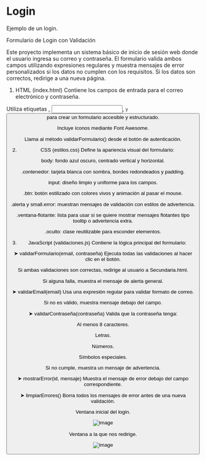 # Login
Ejemplo de un login.

Formulario de Login con Validación


Este proyecto implementa un sistema básico de inicio de sesión web donde el usuario ingresa su correo y contraseña. El formulario valida ambos campos utilizando expresiones regulares y muestra mensajes de error personalizados si los datos no cumplen con los requisitos. Si los datos son correctos, redirige a una nueva página.


1. HTML (index.html)
Contiene los campos de entrada para el correo electrónico y contraseña.

Utiliza etiquetas <label>, <input>, <small> y <button> para crear un formulario accesible y estructurado.

Incluye íconos mediante Font Awesome.

Llama al método validarFormulario() desde el botón de autenticación.

2. CSS (estilos.css)
Define la apariencia visual del formulario:

body: fondo azul oscuro, centrado vertical y horizontal.

.contenedor: tarjeta blanca con sombra, bordes redondeados y padding.

input: diseño limpio y uniforme para los campos.

.btn: botón estilizado con colores vivos y animación al pasar el mouse.

.alerta y small.error: muestran mensajes de validación con estilos de advertencia.

.ventana-flotante: lista para usar si se quiere mostrar mensajes flotantes tipo tooltip o advertencia extra.

.oculto: clase reutilizable para esconder elementos.

3. JavaScript (validaciones.js)
Contiene la lógica principal del formulario:

➤ validarFormulario(email, contraseña)
Ejecuta todas las validaciones al hacer clic en el botón.

Si ambas validaciones son correctas, redirige al usuario a Secundaria.html.

Si alguna falla, muestra el mensaje de alerta general.

➤ validarEmail(email)
Usa una expresión regular para validar formato de correo.

Si no es válido, muestra mensaje debajo del campo.

➤ validarContraseña(contraseña)
Valida que la contraseña tenga:

Al menos 8 caracteres.

Letras.

Números.

Símbolos especiales.

Si no cumple, muestra un mensaje de advertencia.

➤ mostrarError(id, mensaje)
Muestra el mensaje de error debajo del campo correspondiente.

➤ limpiarErrores()
Borra todos los mensajes de error antes de una nueva validación.



Ventana inicial del login.

![image](https://github.com/user-attachments/assets/49330501-aaf4-4691-99df-586eb5cd6a25)


Ventana a la que nos redirige.

![image](https://github.com/user-attachments/assets/5895664b-c059-44d2-8cfa-19ec5e456bf5)
